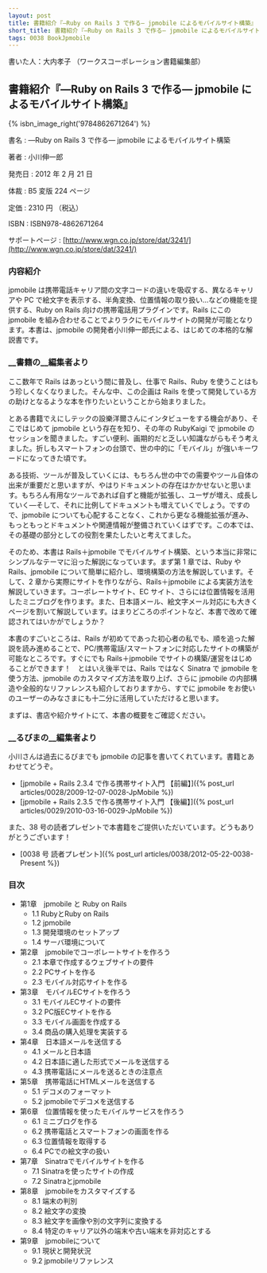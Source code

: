 ```yaml
---
layout: post
title: 書籍紹介『―Ruby on Rails 3 で作る― jpmobile によるモバイルサイト構築』
short_title: 書籍紹介『―Ruby on Rails 3 で作る― jpmobile によるモバイルサイト構築』
tags: 0038 BookJpmobile
---
```



書いた人：大内孝子 （ワークスコーポレーション書籍編集部）

## 書籍紹介『―Ruby on Rails 3 で作る― jpmobile によるモバイルサイト構築』
{% isbn_image_right('9784862671264') %}

書名
: ―Ruby on Rails 3 で作る― jpmobile によるモバイルサイト構築

著者
: 小川伸一郎

発売日
: 2012 年 2 月 21 日

体裁
: B5 変版 224 ページ

定価
: 2310 円 （税込）

ISBN
: ISBN978-4862671264

サポートページ
: [http://www.wgn.co.jp/store/dat/3241/](http://www.wgn.co.jp/store/dat/3241/)

### 内容紹介

jpmobile は携帯電話キャリア間の文字コードの違いを吸収する、異なるキャリアや PC で絵文字を表示する、半角変換、位置情報の取り扱い…などの機能を提供する、Ruby on Rails 向けの携帯電話用プラグインです。Rails にこの jpmobile を組み合わせることでよりラクにモバイルサイトの開発が可能となります。本書は、jpmobile の開発者小川伸一郎氏による、はじめての本格的な解説書です。

### __書籍の__編集者より

ここ数年で Rails はあっという間に普及し、仕事で Rails、Ruby を使うことはもう珍しくなくなりました。そんな中、この企画は Rails を使って開発している方の助けとなるような本を作りたいということから始まりました。

とある書籍でえにしテックの設樂洋爾さんにインタビューをする機会があり、そこではじめて jpmobile という存在を知り、その年の RubyKaigi で jpmobile のセッションを聞きました。すごい便利、画期的だと乏しい知識ながらもそう考えました。折しもスマートフォンの台頭で、世の中的に「モバイル」が強いキーワードになってきた頃です。

ある技術、ツールが普及していくには、もちろん世の中での需要やツール自体の出来が重要だと思いますが、やはりドキュメントの存在はかかせないと思います。もちろん有用なツールであれば自ずと機能が拡張し、ユーザが増え、成長していく―そして、それに比例してドキュメントも増えていくでしょう。ですので、jpmobile についても心配することなく、これから更なる機能拡張が進み、もっともっとドキュメントや関連情報が整備されていくはずです。この本では、その基礎の部分としての役割を果たしたいと考えてました。

そのため、本書は Rails＋jpmobile でモバイルサイト構築、という本当に非常にシンプルなテーマに沿った解説になっています。まず第 1 章では、Ruby や Rails、jpmobile について簡単に紹介し、環境構築の方法を解説しています。そして、2 章から実際にサイトを作りながら、Rails＋jpmobile による実装方法を解説していきます。コーポレートサイト、EC サイト、さらには位置情報を活用したミニブログを作ります。また、日本語メール、絵文字メール対応にも大きくページを割いて解説しています。はまりどころのポイントなど、本書で改めて確認されてはいかがでしょうか？

本書のすごいところは、Rails が初めてであった初心者の私でも、順を追った解説を読み進めることで、PC/携帯電話/スマートフォンに対応したサイトの構築が可能なところです。すぐにでも Rails＋jpmobile でサイトの構築/運営をはじめることができます！　とはいえ後半では、Rails ではなく Sinatra で jpmobile を使う方法、jpmobile のカスタマイズ方法を取り上げ、さらに jpmobile の内部構造や全般的なリファレンスも紹介しておりますから、すでに jpmobile をお使いのユーザーのみなさまにも十二分に活用していただけると思います。

まずは、書店や紹介サイトにて、本書の概要をご確認ください。

### __るびまの__編集者より

小川さんは過去にるびまでも jpmobile の記事を書いてくれています。書籍とあわせてどうぞ。

* [jpmobile + Rails 2.3.4 で作る携帯サイト入門 【前編】]({% post_url articles/0028/2009-12-07-0028-JpMobile %})
* [jpmobile + Rails 2.3.5 で作る携帯サイト入門 【後編】]({% post_url articles/0029/2010-03-16-0029-JpMobile %})


また、38 号の読者プレゼントで本書籍をご提供いただいています。どうもありがとうございます！

* [0038 号 読者プレゼント]({% post_url articles/0038/2012-05-22-0038-Present %})


### 目次

* 第1章　jpmobile と Ruby on Rails
  * 1.1 RubyとRuby on Rails
  * 1.2 jpmobile
  * 1.3 開発環境のセットアップ
  * 1.4 サーバ環境について
* 第2章　jpmobileでコーポレートサイトを作ろう
  * 2.1 本章で作成するウェブサイトの要件
  * 2.2 PCサイトを作る
  * 2.3 モバイル対応サイトを作る
* 第3章　モバイルECサイトを作ろう
  * 3.1 モバイルECサイトの要件
  * 3.2 PC版ECサイトを作る
  * 3.3 モバイル画面を作成する
  * 3.4 商品の購入処理を実装する
* 第4章　日本語メールを送信する
  * 4.1 メールと日本語
  * 4.2 日本語に適した形式でメールを送信する
  * 4.3 携帯電話にメールを送るときの注意点
* 第5章　携帯電話にHTMLメールを送信する
  * 5.1 デコメのフォーマット
  * 5.2 jpmobileでデコメを送信する
* 第6章　位置情報を使ったモバイルサービスを作ろう
  * 6.1 ミニブログを作る
  * 6.2 携帯電話とスマートフォンの画面を作る
  * 6.3 位置情報を取得する
  * 6.4 PCでの絵文字の扱い
* 第7章　Sinatraでモバイルサイトを作る
  * 7.1 Sinatraを使ったサイトの作成
  * 7.2 Sinatraとjpmobile
* 第8章　jpmobileをカスタマイズする
  * 8.1 端末の判別
  * 8.2 絵文字の変換
  * 8.3 絵文字を画像や別の文字列に変換する
  * 8.4 特定のキャリア以外の端末や古い端末を非対応とする
* 第9章　jpmobileについて
  * 9.1 現状と開発状況
  * 9.2 jpmobileリファレンス



